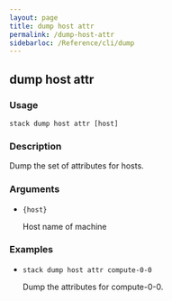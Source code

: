 ```yaml
---
layout: page
title: dump host attr
permalink: /dump-host-attr
sidebarloc: /Reference/cli/dump
---
```


## dump host attr

### Usage

`stack dump host attr [host]`

### Description

Dump the set of attributes for hosts.

### Arguments

* `{host}`

   Host name of machine


### Examples

* `stack dump host attr compute-0-0`

   Dump the attributes for compute-0-0.



